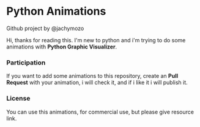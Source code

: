 # Python Animations

Github project by @jachymozo

Hi, thanks for reading this. I'm new to python and i'm trying to do some animations with **Python Graphic Visualizer**.

### Participation

If you want to add some animations to this repository, create an **Pull Request** with your animation, i will check it, and if i like it i will publish it.

### License

You can use this animations, for commercial use, but please give resource link.